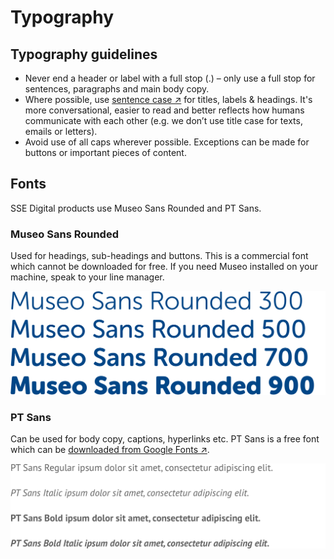 # Typography

## Typography guidelines

* Never end a header or label with a full stop \(.\) – only use a full stop for sentences, paragraphs and main body copy.
* Where possible, use [sentence case ↗](https://en.wikipedia.org/wiki/Letter_case#Sentence_case) for titles, labels & headings. It's more conversational, easier to read and better reflects how humans communicate with each other \(e.g. we don’t use title case for texts, emails or letters\).
* Avoid use of all caps wherever possible. Exceptions can be made for buttons or important pieces of content.

## Fonts

SSE Digital products use Museo Sans Rounded and PT Sans.

### Museo Sans Rounded

Used for headings, sub-headings and buttons. This is a commercial font which cannot be downloaded for free. If you need Museo installed on your machine, speak to your line manager.

![](../../.gitbook/assets/museo-sans.png)

### PT Sans

Can be used for body copy, captions, hyperlinks etc. PT Sans is a free font which can be [downloaded from Google Fonts ↗](https://fonts.google.com/specimen/PT+Sans).

![PT Sans comes in regular &amp; bold weights, both of which support italicised text.](../../.gitbook/assets/pt-sans%20%281%29.png)

